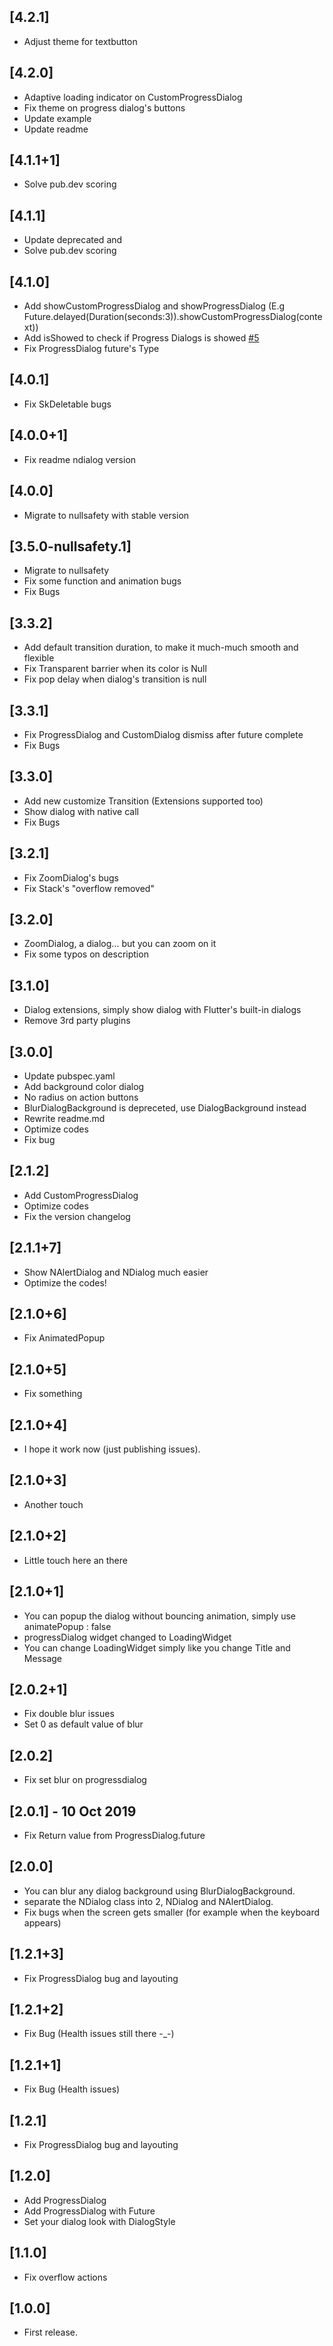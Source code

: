 ## [4.2.1]
* Adjust theme for textbutton
## [4.2.0]
* Adaptive loading indicator on CustomProgressDialog
* Fix theme on progress dialog's buttons
* Update example
* Update readme

## [4.1.1+1]
* Solve pub.dev scoring

## [4.1.1]
* Update deprecated and 
* Solve pub.dev scoring

## [4.1.0]
* Add showCustomProgressDialog and showProgressDialog (E.g Future.delayed(Duration(seconds:3)).showCustomProgressDialog(context))
* Add isShowed to check if Progress Dialogs is showed [#5](https://github.com/nizwar/ndialog/issues/5)
* Fix ProgressDialog future's Type

## [4.0.1]
* Fix SkDeletable bugs

## [4.0.0+1]
* Fix readme ndialog version

## [4.0.0]
* Migrate to nullsafety with stable version

## [3.5.0-nullsafety.1]
* Migrate to nullsafety
* Fix some function and animation bugs
* Fix Bugs

## [3.3.2]
* Add default transition duration, to make it much-much smooth and flexible
* Fix Transparent barrier when its color is Null
* Fix pop delay when dialog's transition is null

## [3.3.1]
* Fix ProgressDialog and CustomDialog dismiss after future complete
* Fix Bugs

## [3.3.0]
* Add new customize Transition (Extensions supported too)
* Show dialog with native call
* Fix Bugs

## [3.2.1]
* Fix ZoomDialog's bugs
* Fix Stack's "overflow removed"

## [3.2.0]
* ZoomDialog, a dialog... but you can zoom on it
* Fix some typos on description

## [3.1.0]
* Dialog extensions, simply show dialog with Flutter's built-in dialogs
* Remove 3rd party plugins

## [3.0.0]
* Update pubspec.yaml
* Add background color dialog
* No radius on action buttons
* BlurDialogBackground is depreceted, use DialogBackground instead
* Rewrite readme.md
* Optimize codes
* Fix bug

## [2.1.2]
* Add CustomProgressDialog
* Optimize codes
* Fix the version changelog

## [2.1.1+7]
* Show NAlertDialog and NDialog much easier
* Optimize the codes!

## [2.1.0+6]
* Fix AnimatedPopup

## [2.1.0+5]
* Fix something

## [2.1.0+4]

* I hope it work now (just publishing issues).

## [2.1.0+3]

* Another touch

## [2.1.0+2]

* Little touch here an there   

## [2.1.0+1]

* You can popup the dialog without bouncing animation, simply use animatePopup : false 
* progressDialog widget changed to LoadingWidget
* You can change LoadingWidget simply like you change Title and Message

## [2.0.2+1]

* Fix double blur issues
* Set 0 as default value of blur

## [2.0.2]

* Fix set blur on progressdialog

## [2.0.1] - 10 Oct 2019

* Fix Return value from ProgressDialog.future

## [2.0.0]

* You can blur any dialog background using BlurDialogBackground.
* separate the NDialog class into 2, NDialog and NAlertDialog.
* Fix bugs when the screen gets smaller (for example when the keyboard appears)

## [1.2.1+3]

* Fix ProgressDialog bug and layouting

## [1.2.1+2]

* Fix Bug (Health issues still there -_-)

## [1.2.1+1]

* Fix Bug (Health issues)

## [1.2.1]

* Fix ProgressDialog bug and layouting

## [1.2.0]

* Add ProgressDialog
* Add ProgressDialog with Future
* Set your dialog look with DialogStyle

## [1.1.0]

* Fix overflow actions

## [1.0.0]

* First release.

